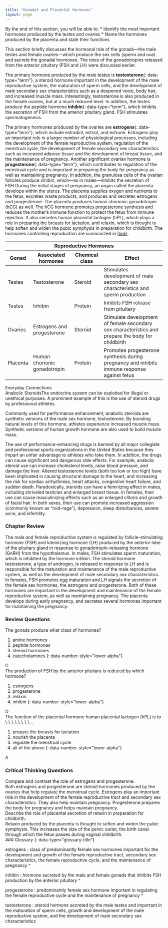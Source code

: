 ```yaml
---
title: "Gonadal and Placental Hormones"
layout: page
---
```



<div data-type="abstract" markdown="1">
By the end of this section, you will be able to:
* Identify the most important hormones produced by the testes and ovaries
* Name the hormones produced by the placenta and state their functions

</div>

This section briefly discusses the hormonal role of the gonads—the male testes and female ovaries—which produce the sex cells (sperm and ova) and secrete the gonadal hormones. The roles of the gonadotropins released from the anterior pituitary (FSH and LH) were discussed earlier.

The primary hormone produced by the male testes is **testosterone**{: data-type="term"}, a steroid hormone important in the development of the male reproductive system, the maturation of sperm cells, and the development of male secondary sex characteristics such as a deepened voice, body hair, and increased muscle mass. Interestingly, testosterone is also produced in the female ovaries, but at a much reduced level. In addition, the testes produce the peptide hormone **inhibin**{: data-type="term"}, which inhibits the secretion of FSH from the anterior pituitary gland. FSH stimulates spermatogenesis.

The primary hormones produced by the ovaries are **estrogens**{: data-type="term"}, which include estradiol, estriol, and estrone. Estrogens play an important role in a larger number of physiological processes, including the development of the female reproductive system, regulation of the menstrual cycle, the development of female secondary sex characteristics such as increased adipose tissue and the development of breast tissue, and the maintenance of pregnancy. Another significant ovarian hormone is **progesterone**{: data-type="term"}, which contributes to regulation of the menstrual cycle and is important in preparing the body for pregnancy as well as maintaining pregnancy. In addition, the granulosa cells of the ovarian follicles produce inhibin, which—as in males—inhibits the secretion of FSH.During the initial stages of pregnancy, an organ called the placenta develops within the uterus. The placenta supplies oxygen and nutrients to the fetus, excretes waste products, and produces and secretes estrogens and progesterone. The placenta produces human chorionic gonadotropin (hCG) as well. The hCG hormone promotes progesterone synthesis and reduces the mother’s immune function to protect the fetus from immune rejection. It also secretes human placental lactogen (hPL), which plays a role in preparing the breasts for lactation, and relaxin, which is thought to help soften and widen the pubic symphysis in preparation for childbirth. The hormones controlling reproduction are summarized in [\[link\]](#tbl-ch18_06).

<table id="tbl-ch18_06" summary=""><thead>
<tr>
<th colspan="4">Reproductive Hormones</th>
</tr>
<tr>
<th>Gonad</th>
<th>Associated hormones</th>
<th>Chemical class</th>
<th>Effect</th>
</tr>
</thead><tbody>
<tr>
<td>Testes</td>
<td>Testosterone</td>
<td>Steroid</td>
<td>Stimulates development of male secondary sex characteristics and sperm production</td>
</tr>
<tr>
<td>Testes</td>
<td>Inhibin</td>
<td>Protein</td>
<td>Inhibits FSH release from pituitary</td>
</tr>
<tr>
<td>Ovaries</td>
<td>Estrogens and progesterone</td>
<td>Steroid</td>
<td>Stimulate development of female secondary sex characteristics and prepare the body for childbirth</td>
</tr>
<tr>
<td>Placenta</td>
<td>Human chorionic gonadotropin</td>
<td>Protein</td>
<td>Promotes progesterone synthesis during pregnancy and inhibits immune response against fetus</td>
</tr>
</tbody></table>

<div data-type="note" data-has-label="true" class="anatomy everyday" data-label="" markdown="1">
<div data-type="title">
Everyday Connections
</div>
<span data-type="title">Anabolic Steroids</span>The endocrine system can be exploited for illegal or unethical purposes. A prominent example of this is the use of steroid drugs by professional athletes.

Commonly used for performance enhancement, anabolic steroids are synthetic versions of the male sex hormone, testosterone. By boosting natural levels of this hormone, athletes experience increased muscle mass. Synthetic versions of human growth hormone are also used to build muscle mass.

The use of performance-enhancing drugs is banned by all major collegiate and professional sports organizations in the United States because they impart an unfair advantage to athletes who take them. In addition, the drugs can cause significant and dangerous side effects. For example, anabolic steroid use can increase cholesterol levels, raise blood pressure, and damage the liver. Altered testosterone levels (both too low or too high) have been implicated in causing structural damage to the heart, and increasing the risk for cardiac arrhythmias, heart attacks, congestive heart failure, and sudden death. Paradoxically, steroids can have a feminizing effect in males, including shriveled testicles and enlarged breast tissue. In females, their use can cause masculinizing effects such as an enlarged clitoris and growth of facial hair. In both sexes, their use can promote increased aggression (commonly known as “roid-rage”), depression, sleep disturbances, severe acne, and infertility.

</div>

### Chapter Review

The male and female reproductive system is regulated by follicle-stimulating hormone (FSH) and luteinizing hormone (LH) produced by the anterior lobe of the pituitary gland in response to gonadotropin-releasing hormone (GnRH) from the hypothalamus. In males, FSH stimulates sperm maturation, which is inhibited by the hormone inhibin. The steroid hormone testosterone, a type of androgen, is released in response to LH and is responsible for the maturation and maintenance of the male reproductive system, as well as the development of male secondary sex characteristics. In females, FSH promotes egg maturation and LH signals the secretion of the female sex hormones, the estrogens and progesterone. Both of these hormones are important in the development and maintenance of the female reproductive system, as well as maintaining pregnancy. The placenta develops during early pregnancy, and secretes several hormones important for maintaining the pregnancy.

### Review Questions

<div data-type="exercise">
<div data-type="problem" markdown="1">
The gonads produce what class of hormones?

1.  amine hormones
2.  peptide hormones
3.  steroid hormones
4.  catecholamines
{: data-number-style="lower-alpha"}

</div>
<div data-type="solution" markdown="1">
C

</div>
</div>

<div data-type="exercise">
<div data-type="problem" markdown="1">
The production of FSH by the anterior pituitary is reduced by which hormone?

1.  estrogens
2.  progesterone
3.  relaxin
4.  inhibin
{: data-number-style="lower-alpha"}

</div>
<div data-type="solution" markdown="1">
D

</div>
</div>

<div data-type="exercise">
<div data-type="problem" markdown="1">
The function of the placental hormone human placental lactogen (hPL) is to \_\_\_\_\_\_\_\_.

1.  prepare the breasts for lactation
2.  nourish the placenta
3.  regulate the menstrual cycle
4.  all of the above
{: data-number-style="lower-alpha"}

</div>
<div data-type="solution" markdown="1">
A

</div>
</div>

### Critical Thinking Questions

<div data-type="exercise">
<div data-type="problem" markdown="1">
Compare and contrast the role of estrogens and progesterone.

</div>
<div data-type="solution" markdown="1">
Both estrogens and progesterone are steroid hormones produced by the ovaries that help regulate the menstrual cycle. Estrogens play an important role in the development of the female reproductive tract and secondary sex characteristics. They also help maintain pregnancy. Progesterone prepares the body for pregnancy and helps maintain pregnancy.

</div>
</div>

<div data-type="exercise">
<div data-type="problem" markdown="1">
Describe the role of placental secretion of relaxin in preparation for childbirth.

</div>
<div data-type="solution" markdown="1">
Relaxin produced by the placenta is thought to soften and widen the pubic symphysis. This increases the size of the pelvic outlet, the birth canal through which the fetus passes during vaginal childbirth.

</div>
</div>

<div data-type="glossary" markdown="1">
### Glossary
{: data-type="glossary-title"}

estrogens
: class of predominantly female sex hormones important for the development and growth of the female reproductive tract, secondary sex characteristics, the female reproductive cycle, and the maintenance of pregnancy
^

inhibin
: hormone secreted by the male and female gonads that inhibits FSH production by the anterior pituitary
^

progesterone
: predominantly female sex hormone important in regulating the female reproductive cycle and the maintenance of pregnancy
^

testosterone
: steroid hormone secreted by the male testes and important in the maturation of sperm cells, growth and development of the male reproductive system, and the development of male secondary sex characteristics

</div>

